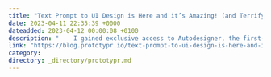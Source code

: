 ```yaml
---
title: "Text Prompt to UI Design is Here and it’s Amazing! (and Terrifying)"
date: 2023-04-11 22:35:39 +0000
dateadded: 2023-04-12 00:00:08 +0100
description: "    I gained exclusive access to Autodesigner, the first-of-its-kind Text Prompt to UI Design AI tool by Uizard and the results are shocking.  Continue reading on Prototypr »  "
link: "https://blog.prototypr.io/text-prompt-to-ui-design-is-here-and-its-amazing-and-terrifying-aadac6773410?source=rss----eb297ea1161a---4"
category:
directory: _directory/prototypr.md
---
```

